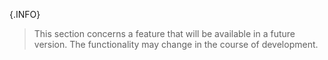 {.INFO}
> This section concerns a feature that will be available in a future version. The functionality may change in the course of development.